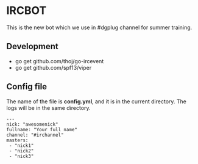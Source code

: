 # IRCBOT

This is the new bot which we use in #dgplug channel for summer training.

## Development

- go get github.com/thoj/go-ircevent
- go get github.com/spf13/viper

## Config file

The name of the file is **config.yml**, and it is in the current directory. The logs will be in the same directory.

```
---
nick: "awesomenick"
fullname: "Your full name"
channel: "#irchannel"
masters:
 - "nick1"
 - "nick2"
 - "nick3"
```
